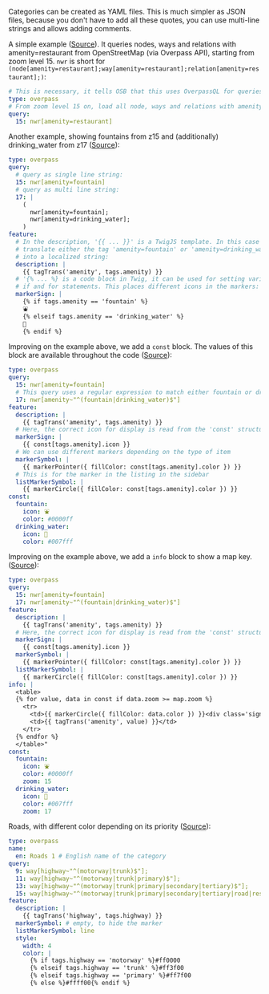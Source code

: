 Categories can be created as YAML files. This is much simpler as JSON files, because you don't have to add all these quotes, you can use multi-line strings and allows adding comments.

A simple example ([Source](https://www.openstreetbrowser.org/dev/OpenStreetBrowser/examples/src/branch/master/example1.yaml)). It queries nodes, ways and relations with amenity=restaurant from OpenStreetMap (via Overpass API), starting from zoom level 15. `nwr` is short for `(node[amenity=restaurant];way[amenity=restaurant];relation[amenity=restaurant];)`:

```yaml
# This is necessary, it tells OSB that this uses OverpassQL for queries.
type: overpass
# From zoom level 15 on, load all node, ways and relations with amenity=restaurant.
query:
  15: nwr[amenity=restaurant]
```

Another example, showing fountains from z15 and (additionally) drinking_water from z17 ([Source](https://www.openstreetbrowser.org/dev/OpenStreetBrowser/examples/src/branch/master/example2.yaml)):
```yaml
type: overpass
query:
  # query as single line string:
  15: nwr[amenity=fountain]
  # query as multi line string:
  17: |
    (
      nwr[amenity=fountain];
      nwr[amenity=drinking_water];
    )
feature:
  # In the description, '{{ ... }}' is a TwigJS template. In this case it will
  # translate either the tag 'amenity=fountain' or 'amenity=drinking_water'
  # into a localized string:
  description: |
    {{ tagTrans('amenity', tags.amenity) }}
  # '{% ... %} is a code block in Twig, it can be used for setting variables,
  # if and for statements. This places different icons in the markers:
  markerSign: |
    {% if tags.amenity == 'fountain' %}
    ⛲
    {% elseif tags.amenity == 'drinking_water' %}
    🚰
    {% endif %}
```

Improving on the example above, we add a `const` block. The values of this block are available throughout the code ([Source](https://www.openstreetbrowser.org/dev/OpenStreetBrowser/examples/src/branch/master/example3.yaml)):
```yaml
type: overpass
query:
  15: nwr[amenity=fountain]
  # This query uses a regular expression to match either fountain or drinking_water:
  17: nwr[amenity~"^(fountain|drinking_water)$"]
feature:
  description: |
    {{ tagTrans('amenity', tags.amenity) }}
  # Here, the correct icon for display is read from the 'const' structure
  markerSign: |
    {{ const[tags.amenity].icon }}
  # We can use different markers depending on the type of item
  markerSymbol: |
    {{ markerPointer({ fillColor: const[tags.amenity].color }) }}
  # This is for the marker in the listing in the sidebar
  listMarkerSymbol: |
    {{ markerCircle({ fillColor: const[tags.amenity].color }) }}
const:
  fountain:
    icon: ⛲
    color: #0000ff
  drinking_water:
    icon: 🚰
    color: #007fff
```

Improving on the example above, we add a `info` block to show a map key. ([Source](https://www.openstreetbrowser.org/dev/OpenStreetBrowser/examples/src/branch/master/example4.yaml)):
```yaml
type: overpass
query:
  15: nwr[amenity=fountain]
  17: nwr[amenity~"^(fountain|drinking_water)$"]
feature:
  description: |
    {{ tagTrans('amenity', tags.amenity) }}
  # Here, the correct icon for display is read from the 'const' structure
  markerSign: |
    {{ const[tags.amenity].icon }}
  markerSymbol: |
    {{ markerPointer({ fillColor: const[tags.amenity].color }) }}
  listMarkerSymbol: |
    {{ markerCircle({ fillColor: const[tags.amenity].color }) }}
info: |
  <table>
  {% for value, data in const if data.zoom >= map.zoom %}
    <tr>
      <td>{{ markerCircle({ fillColor: data.color }) }}<div class='sign'>{{ data.icon }}</div></td>
      <td>{{ tagTrans('amenity', value) }}</td>
    </tr>
  {% endfor %}
  </table>"
const:
  fountain:
    icon: ⛲
    color: #0000ff
    zoom: 15
  drinking_water:
    icon: 🚰
    color: #007fff
    zoom: 17
```

Roads, with different color depending on its priority ([Source](https://www.openstreetbrowser.org/dev/OpenStreetBrowser/examples/src/branch/master/roads1.yaml)):
```yaml
type: overpass
name: 
  en: Roads 1 # English name of the category
query:
  9: way[highway~"^(motorway|trunk)$"];
  11: way[highway~"^(motorway|trunk|primary)$"];
  13: way[highway~"^(motorway|trunk|primary|secondary|tertiary)$"];
  15: way[highway~"^(motorway|trunk|primary|secondary|tertiary|road|residential)$"];
feature:
  description: |
    {{ tagTrans('highway', tags.highway) }}
  markerSymbol: # empty, to hide the marker
  listMarkerSymbol: line
  style:
    width: 4
    color: |
      {% if tags.highway == 'motorway' %}#ff0000
      {% elseif tags.highway == 'trunk' %}#ff3f00
      {% elseif tags.highway == 'primary' %}#ff7f00
      {% else %}#ffff00{% endif %}
```
